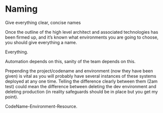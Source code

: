# Naming

Give everything clear, concise names

Once the outline of the high level architect and associated technologies has been firmed up, and it’s known what environments you are going to choose, you should give everything a name.

Everything.

Automation depends on this, sanity of the team depends on this.

Prepending the project/codename and environment \(now they have been given\) is vital as you will probably have several instances of these systems deployed at any one time. Telling the difference clearly between them \(2am test\) could mean the difference between deleting the dev environment and deleting production \(in reality safeguards should be in place but you get my point\).

CodeName-Environment-Resource.  


